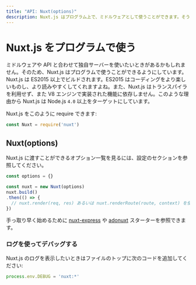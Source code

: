 ```yaml
---
title: "API: Nuxt(options)"
description: Nuxt.js はプログラム上で、ミドルウェアとして使うことができます。そうすることでウェブアプリケーションをレンダリングする独自のサーバーを自由に作ることができます。
---
```


# Nuxt.js をプログラムで使う

ミドルウェアや API と合わせて独自サーバーを使いたいときがあるかもしれません。そのため、Nuxt.js はプログラムで使うことができるようにしています。 Nuxt.js は ES2015 以上でビルドされます。ES2015 はコーディングをより楽しいものし、より読みやすくしてくれますよね。また、Nuxt.js はトランスパイラを利用せず、また V8 エンジンで実装された機能に依存しません。このような理由から Nuxt.js は Node.js `4.0` 以上をターゲットにしています。

Nuxt.js をこのように require できます:

```js
const Nuxt = require('nuxt')
```

## Nuxt(options)

Nuxt.js に渡すことができるオプション一覧を見るには、設定のセクションを参照してください。

```js
const options = {}

const nuxt = new Nuxt(options)
nuxt.build()
.then(() => {
  // nuxt.render(req, res) あるいは nuxt.renderRoute(route, context) を使うことができます
})
```

手っ取り早く始めるために [nuxt-express](https://github.com/nuxt/express) や [adonuxt](https://github.com/nuxt/adonuxt) スターターを参照できます。

### ログを使ってデバッグする

Nuxt.js のログを表示したいときはファイルのトップに次のコードを追加してください:

```js
process.env.DEBUG = 'nuxt:*'
```
